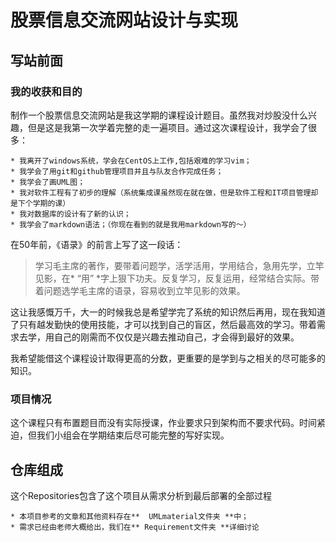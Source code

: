 # 股票信息交流网站设计与实现

## 写站前面

### 我的收获和目的

制作一个股票信息交流网站是我这学期的课程设计题目。虽然我对炒股没什么兴趣，但是这是我第一次学着完整的走一遍项目。通过这次课程设计，我学会了很多：

	* 我离开了windows系统，学会在CentOS上工作,包括艰难的学习vim；
	* 我学会了用git和github管理项目并且与队友合作完成任务；
	* 我学会了画UML图；
	* 我对软件工程有了初步的理解（系统集成课虽然现在就在做，但是软件工程和IT项目管理却是下个学期的课）
	* 我对数据库的设计有了新的认识；
	* 我学会了markdown语法；（你现在看到的就是我用markdown写的～）

在50年前，《语录》的前言上写了这一段话：

> 学习毛主席的著作，要带着问题学，活学活用，学用结合，急用先学，立竿见影，在*  “用” *字上狠下功夫。反复学习，反复运用，经常结合实际。带着问题选学毛主席的语录，容易收到立竿见影的效果。

这让我感慨万千，大一的时候我总是希望学完了系统的知识然后再用，现在我知道了只有越发勤快的使用技能，才可以找到自己的盲区，然后最高效的学习。带着需求去学，用自己的刚需而不仅仅是兴趣去推动自己，才会得到最好的效果。

我希望能借这个课程设计取得更高的分数，更重要的是学到与之相关的尽可能多的知识。

### 项目情况

这个课程只有布置题目而没有实际授课，作业要求只到架构而不要求代码。时间紧迫，但我们小组会在学期结束后尽可能完整的写好实现。

## 仓库组成

这个Repositories包含了这个项目从需求分析到最后部署的全部过程

	* 本项目参考的文章和其他资料存在**  UMLmaterial文件夹 **中；
	* 需求已经由老师大概给出，我们在** Requirement文件夹 **详细讨论


